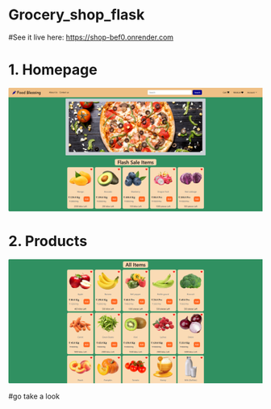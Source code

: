﻿# Grocery_shop_flask
#See it live here: https://shop-bef0.onrender.com
# 1. Homepage
![Homepage](./images/homepage.png)
# 2. Products
![Products](./images/products.png)

#go take a look
